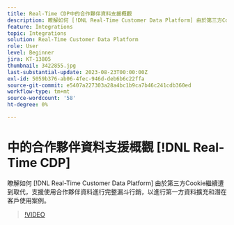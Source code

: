 ```yaml
---
title: Real-Time CDP中的合作夥伴資料支援概觀
description: 瞭解如何 [!DNL Real-Time Customer Data Platform] 由於第三方Cookie繼續遭到取代，支援使用合作夥伴資料進行完整漏斗行銷，以進行第一方資料擴充和潛在客戶使用案例。 
feature: Integrations
topic: Integrations
solution: Real-Time Customer Data Platform
role: User
level: Beginner
jira: KT-13805
thumbnail: 3422855.jpg
last-substantial-update: 2023-08-23T00:00:00Z
exl-id: 5059b376-ab06-4fec-946d-deb6b6c22ffa
source-git-commit: e5407a227303a28a4bc1b9ca7b46c241cdb360ed
workflow-type: tm+mt
source-wordcount: '58'
ht-degree: 0%

---
```


# 中的合作夥伴資料支援概觀 [!DNL Real-Time CDP]

瞭解如何 [!DNL Real-Time Customer Data Platform] 由於第三方Cookie繼續遭到取代，支援使用合作夥伴資料進行完整漏斗行銷，以進行第一方資料擴充和潛在客戶使用案例。 

>[!VIDEO](https://video.tv.adobe.com/v/3422855/?learn=on)
